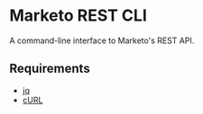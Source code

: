 # Marketo REST CLI

A command-line interface to Marketo's REST API.

## Requirements

* [jq](https://stedolan.github.io/jq/)
* [cURL](https://curl.haxx.se/)

